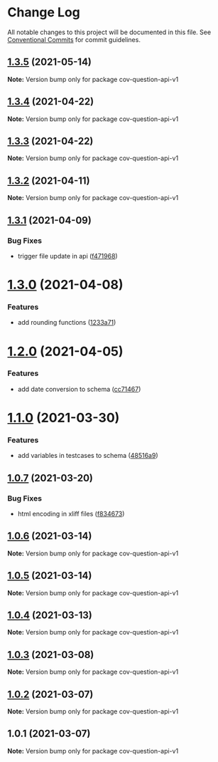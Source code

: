 # Change Log

All notable changes to this project will be documented in this file.
See [Conventional Commits](https://conventionalcommits.org) for commit guidelines.

## [1.3.5](https://github.com/CovOpen/CovQuestions/compare/cov-question-api-v1@1.3.4...cov-question-api-v1@1.3.5) (2021-05-14)

**Note:** Version bump only for package cov-question-api-v1





## [1.3.4](https://github.com/CovOpen/CovQuestions/compare/cov-question-api-v1@1.3.3...cov-question-api-v1@1.3.4) (2021-04-22)

**Note:** Version bump only for package cov-question-api-v1





## [1.3.3](https://github.com/CovOpen/CovQuestions/compare/cov-question-api-v1@1.3.2...cov-question-api-v1@1.3.3) (2021-04-22)

**Note:** Version bump only for package cov-question-api-v1





## [1.3.2](https://github.com/CovOpen/CovQuestions/compare/cov-question-api-v1@1.3.1...cov-question-api-v1@1.3.2) (2021-04-11)

**Note:** Version bump only for package cov-question-api-v1





## [1.3.1](https://github.com/CovOpen/CovQuestions/compare/cov-question-api-v1@1.3.0...cov-question-api-v1@1.3.1) (2021-04-09)


### Bug Fixes

* trigger file update in api ([f471968](https://github.com/CovOpen/CovQuestions/commit/f4719687954c6fa9278e3878141cd5a9e1eae872))





# [1.3.0](https://github.com/CovOpen/CovQuestions/compare/cov-question-api-v1@1.2.0...cov-question-api-v1@1.3.0) (2021-04-08)


### Features

* add rounding functions ([1233a71](https://github.com/CovOpen/CovQuestions/commit/1233a7196d9232ee72e86978e3a8b82c201ab820))





# [1.2.0](https://github.com/CovOpen/CovQuestions/compare/cov-question-api-v1@1.1.0...cov-question-api-v1@1.2.0) (2021-04-05)


### Features

* add date conversion to schema ([cc71467](https://github.com/CovOpen/CovQuestions/commit/cc7146717f2785390a48df63ff69328fea65b2f6))





# [1.1.0](https://github.com/CovOpen/CovQuestions/compare/cov-question-api-v1@1.0.7...cov-question-api-v1@1.1.0) (2021-03-30)


### Features

* add variables in testcases to schema ([48516a9](https://github.com/CovOpen/CovQuestions/commit/48516a9169285241316c8e8ea02cc4e606fbd859))





## [1.0.7](https://github.com/CovOpen/CovQuestions/compare/cov-question-api-v1@1.0.6...cov-question-api-v1@1.0.7) (2021-03-20)


### Bug Fixes

* html encoding in xliff files ([f834673](https://github.com/CovOpen/CovQuestions/commit/f8346734562cac31436e675e57d8b89cba58d3eb))





## [1.0.6](https://github.com/CovOpen/CovQuestions/compare/cov-question-api-v1@1.0.5...cov-question-api-v1@1.0.6) (2021-03-14)

**Note:** Version bump only for package cov-question-api-v1





## [1.0.5](https://github.com/CovOpen/CovQuestions/compare/cov-question-api-v1@1.0.4...cov-question-api-v1@1.0.5) (2021-03-14)

**Note:** Version bump only for package cov-question-api-v1





## [1.0.4](https://github.com/CovOpen/CovQuestions/compare/cov-question-api-v1@1.0.3...cov-question-api-v1@1.0.4) (2021-03-13)

**Note:** Version bump only for package cov-question-api-v1





## [1.0.3](https://github.com/CovOpen/CovQuestions/compare/cov-question-api-v1@1.0.2...cov-question-api-v1@1.0.3) (2021-03-08)

**Note:** Version bump only for package cov-question-api-v1





## [1.0.2](https://github.com/CovOpen/CovQuestions/compare/cov-question-api-v1@1.0.1...cov-question-api-v1@1.0.2) (2021-03-07)

**Note:** Version bump only for package cov-question-api-v1





## 1.0.1 (2021-03-07)

**Note:** Version bump only for package cov-question-api-v1
